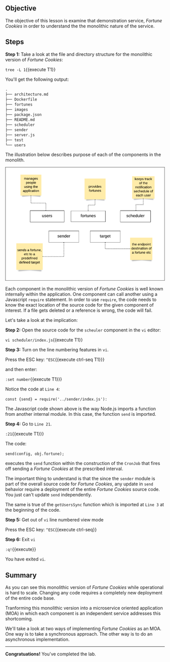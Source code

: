 ## Objective
The objective of this lesson is examine that demonstration service, *Fortune Cookies* in order to understand the the monolithic nature of the service.

## Steps

**Step 1:** Take a look at the file and directory structure for the monolithic version of *Fortune Cookies*:

`tree -L 1`{{execute T1}}

You'll get the following output:

```
.
├── architecture.md
├── Dockerfile
├── fortunes
├── images
├── package.json
├── README.md
├── scheduler
├── sender
├── server.js
├── test
└── users

```

The illustration below describes purpose of each of the components in the monolith.

![logo](mstran-002/assets/basic-architecture-components.png)

Each component in the monolithic version of *Fortune Cookies* is well known internally within the application. One component can call another using a Javascript `require` statement. In order to use `require`, the code needs to know the exact location of the source code for the given component of interest. If a file gets deleted or a reference is wrong, the code will fail.

Let's take a look at the implication:

**Step 2:** Open the source code for the `scheuler` component in the `vi` editor:

`vi scheduler/index.js`{{execute T1}}

**Step 3:** Turn on the line numbering features in `vi`.

Press the ESC key: `^ESC`{{execute ctrl-seq T1}}}

and then enter:

`:set number`{{execute T1}}}

Notice the code at `Line 4`:

`const {send} = require('../sender/index.js'):`

The Javascript code shown above is the way Node.js imports a function from another internal module. In this case, the function `send` is imported.

**Step 4:** Go to `Line 21`.

`:21`{{execute T1}}}

The code:

`send(config, obj.fortune);`

executes the `send` function within the construction of the `CronJob` that fires off sending a *Fortune Cookies* at the prescribed interval.

The important thing to understand is that the since the `sender` module is part of the overall source code for *Fortune Cookies*, any update in `send` behavior require a deployment of the entire *Fortune Cookies* source code. You just can't update `send` independently.

The same is true of the `getUsersSync` function which is imported at `Line 3` at the beginning of the code.

**Step 5:** Get out of `vi` line numbered view mode

Press the ESC key: `^ESC`{{execute ctrl-seq}}

**Step 6:** Exit `vi`

`:q!`{{execute}}

You have exited `vi`.

## Summary

As you can see this monolithic version of *Fortune Cookies* while operational is hard to scale. Changing any code requires a completely new deployment of the entire code base.

Tranforming this monolithic version into a microservice oriented application (MOA) in which each component is an independent service addresses this shortcoming.

We'll take a look at two ways of implementing *Fortune Cookies* as an MOA. One way is to take a synchronous approach. The other way is to do an asynchronous implementation.

---

**Congratuations!** You've completed the lab.
